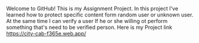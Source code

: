 Welcome to GitHub!
This is my Assignment Project.
In this project I've learned how to protect specific content form random user or unknown user. At the same time I can verify a user If he or she willing ot perform something that's need to be verified person.
Here is my Project link https://city-cab-f365e.web.app/